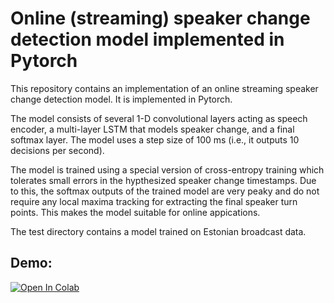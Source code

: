 # Online (streaming) speaker change detection model implemented in Pytorch

This repository contains an implementation of an online streaming speaker change detection model.
It is implemented in Pytorch.

The model consists of several 1-D convolutional layers acting as speech encoder,
a multi-layer LSTM that models speaker change, and a final softmax layer. The model uses
a step size of 100 ms (i.e., it outputs 10 decisions per second).

The model is trained using a special version of cross-entropy
training which tolerates small errors in the hypthesized speaker change timestamps.
Due to this, the softmax outputs of the trained model are very peaky and do not require
any local maxima tracking for extracting the final speaker turn points. This
makes the model suitable for online appications.

The test directory contains a model trained on Estonian broadcast data.

## Demo:

[![Open In Colab](https://colab.research.google.com/assets/colab-badge.svg)](https://colab.research.google.com/github/alumae/online_speaker_change_detector/blob/main/tutorials/streaming_demo.ipynb)
